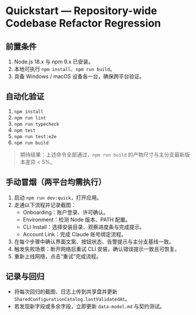 # Quickstart — Repository-wide Codebase Refactor Regression

## 前置条件
1. Node.js 18.x 与 npm 9.x 已安装。
2. 本地可执行 `npm install`、`npm run build`。
3. 具备 Windows / macOS 设备各一台，确保跨平台验证。

## 自动化验证
1. `npm install`
2. `npm run lint`
3. `npm run typecheck`
4. `npm test`
5. `npm run test:e2e`
6. `npm run build`

> 期待结果：上述命令全部通过，`npm run build` 的产物尺寸与主分支最新版本差异 < 5%。

## 手动冒烟（两平台均需执行）
1. 启动 `npm run dev:quick`，打开应用。
2. 走通以下流程并记录截图：
   - Onboarding：账户登录、许可确认。
   - Environment：检测 Node 版本、PATH 配置。
   - CLI Install：选择安装目录、观察进度条与完成提示。
   - Account Link：完成 Claude 账号绑定流程。
3. 在每个步骤中确认界面文案、按钮状态、告警提示与主分支基线一致。
4. 触发失败场景：断开网络后重试 CLI 安装，确认错误提示一致且可恢复。
5. 重新上线网络，点击“重试”完成流程。

## 记录与回归
- 将每次回归的截图、日志上传到共享盘并更新 `SharedConfigurationCatalog.lastValidatedAt`。
- 若发现新字段或多余字段，立即更新 `data-model.md` 与契约测试。
